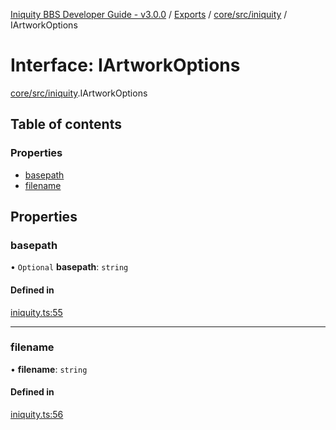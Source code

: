 [Iniquity BBS Developer Guide - v3.0.0](../README.md) / [Exports](../modules.md) / [core/src/iniquity](../modules/core_src_iniquity.md) / IArtworkOptions

# Interface: IArtworkOptions

[core/src/iniquity](../modules/core_src_iniquity.md).IArtworkOptions

## Table of contents

### Properties

- [basepath](core_src_iniquity.IArtworkOptions.md#basepath)
- [filename](core_src_iniquity.IArtworkOptions.md#filename)

## Properties

### basepath

• `Optional` **basepath**: `string`

#### Defined in

[iniquity.ts:55](https://github.com/iniquitybbs/iniquity/blob/03d7ad1/packages/core/src/iniquity.ts#L55)

___

### filename

• **filename**: `string`

#### Defined in

[iniquity.ts:56](https://github.com/iniquitybbs/iniquity/blob/03d7ad1/packages/core/src/iniquity.ts#L56)
